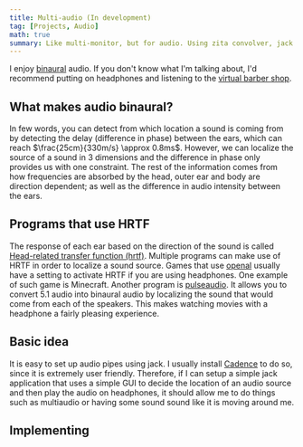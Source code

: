 ```yaml
---
title: Multi-audio (In development)
tag: [Projects, Audio]
math: true
summary: Like multi-monitor, but for audio. Using zita convolver, jack and qt.
---
```


I enjoy [binaural](https://en.wikipedia.org/wiki/Binaural_recording) audio. If you don't know what I'm talking about, I'd recommend putting on headphones and listening to the [virtual barber shop](https://www.youtube.com/watch?v=IUDTlvagjJA).

## What makes audio binaural?

In few words, you can detect from which location a sound is coming from by detecting the delay (difference in phase)   between the ears, which can reach $\frac{25cm}{330m/s} \approx 0.8ms$. However, we can localize the source of a sound in 3 dimensions and the difference in phase only provides us with one constraint. The rest of the information comes from how frequencies are absorbed by the head, outer ear and body are direction dependent; as well as the difference in audio intensity between the ears. 

## Programs that use HRTF
The response of each ear based on the direction of the sound is called [Head-related transfer function (hrtf)](https://en.wikipedia.org/wiki/Head-related_transfer_function). Multiple programs can make use of HRTF in order to localize a sound source. Games that use [openal](https://www.openal.org/) usually have a setting to activate HRTF if you are using headphones. One example of such game is Minecraft. Another program is [pulseaudio](https://www.reddit.com/r/linux_gaming/comments/2ot5ov/enable_system_wide_hrtf_with_pulseaudio/). It allows you to convert 5.1 audio into binaural audio by localizing the sound that would come from each of the speakers. This makes watching movies with a headphone a fairly pleasing experience.

## Basic idea

It is easy to set up audio pipes using jack. I usually install [Cadence](http://kxstudio.linuxaudio.org/Applications:Cadence) to do so, since it is extremely user friendly. Therefore, if I can setup a simple jack application that uses a simple GUI to decide the location of an audio source and then play the audio on headphones, it should allow me to do things such as multiaudio or having some sound sound like it is moving around me.

## Implementing

